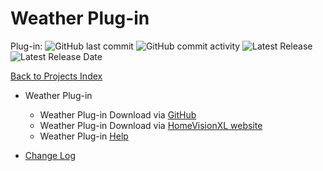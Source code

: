 # Weather Plug-in

Plug-in: ![GitHub last commit](https://img.shields.io/github/last-commit/rebel7580/Weather-Plug-in-for-HomeVisionXL?style=plastic)
![GitHub commit activity](https://img.shields.io/github/commit-activity/m/rebel7580/Weather-Plug-in-For-HomeVisionXL?style=plastic)
![Latest Release](https://img.shields.io/badge/Latest%20Release-1.61-green?style=plastic)
![Latest Release Date](https://img.shields.io/badge/Latest%20Release%20Date-30%20Jan%202022-green?style=plastic)

[Back to Projects Index](/index)

* Weather Plug-in
  * Weather Plug-in Download via [GitHub](https://github.com/rebel7580/Weather-Plug-in-for-HomeVisionXL)
  * Weather Plug-in Download via [HomeVisionXL website](http://hv.tclcode.com/download.html)
  * Weather Plug-in [Help](Wx_Help)


* [Change Log](https://github.com/rebel7580/Weather-Plug-in-for-HomeVisionXL/wiki/Change-Log)
